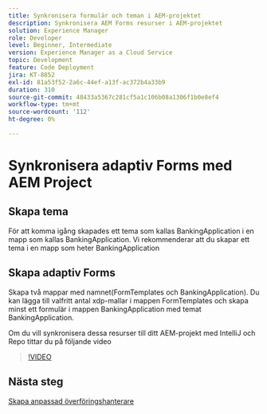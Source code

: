 ```yaml
---
title: Synkronisera formulär och teman i AEM-projektet
description: Synkronisera AEM Forms resurser i AEM-projektet
solution: Experience Manager
role: Developer
level: Beginner, Intermediate
version: Experience Manager as a Cloud Service
topic: Development
feature: Code Deployment
jira: KT-8852
exl-id: 81a53f52-2a6c-44ef-a13f-ac372b4a33b9
duration: 310
source-git-commit: 48433a5367c281cf5a1c106b08a1306f1b0e8ef4
workflow-type: tm+mt
source-wordcount: '112'
ht-degree: 0%

---
```


# Synkronisera adaptiv Forms med AEM Project

## Skapa tema

För att komma igång skapades ett tema som kallas BankingApplication i en mapp som kallas BankingApplication. Vi rekommenderar att du skapar ett tema i en mapp som heter BankingApplication

## Skapa adaptiv Forms

Skapa två mappar med namnet(FormTemplates och BankingApplication). Du kan lägga till valfritt antal xdp-mallar i mappen FormTemplates och skapa minst ett formulär i mappen BankingApplication med temat BankingApplication.

Om du vill synkronisera dessa resurser till ditt AEM-projekt med IntelliJ och Repo tittar du på följande video

>[!VIDEO](https://video.tv.adobe.com/v/336937?quality=12&learn=on)

## Nästa steg

[Skapa anpassad överföringshanterare](./custom-submit-to-servlet.md)
